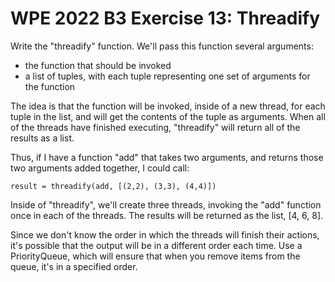 # WPE 2022 B3 Exercise 13: Threadify

Write the "threadify" function.  We'll pass this function several arguments:
* the function that should be invoked 
* a list of tuples, with each tuple representing one set of arguments for the function

The idea is that the function will be invoked, inside of a new thread, for each tuple in the list, and will get the 
contents of the tuple as arguments. When all of the threads have finished executing, "threadify" will return all of 
the results as a list.

Thus, if I have a function "add" that takes two arguments, and returns those two arguments added together, I could call:

    result = threadify(add, [(2,2), (3,3), (4,4)])

Inside of "threadify", we'll create three threads, invoking the "add" function once in each of the threads. 
The results will be returned as the list, [4, 6, 8].

Since we don't know the order in which the threads will finish their actions, it's possible that the output will be in 
a different order each time. Use a PriorityQueue, which will ensure that when you remove items from the queue, it's in 
a specified order.
